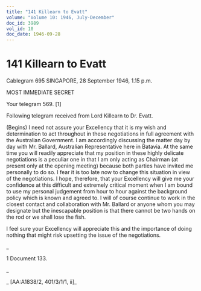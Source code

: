 ```yaml
---
title: "141 Killearn to Evatt"
volume: "Volume 10: 1946, July-December"
doc_id: 3989
vol_id: 10
doc_date: 1946-09-28
---
```


# 141 Killearn to Evatt

Cablegram 695 SINGAPORE, 28 September 1946, 1.15 p.m.

MOST IMMEDIATE SECRET

Your telegram 569. [1]

Following telegram received from Lord Killearn to Dr. Evatt.

(Begins) I need not assure your Excellency that it is my wish and determination to act throughout in these negotiations in full agreement with the Australian Government. I am accordingly discussing the matter day by day with Mr. Ballard, Australian Representative here in Batavia. At the same time you will readily appreciate that my position in these highly delicate negotiations is a peculiar one in that I am only acting as Chairman (at present only at the opening meeting) because both parties have invited me personally to do so. I fear it is too late now to change this situation in view of the negotiations. I hope, therefore, that your Excellency will give me your confidence at this difficult and extremely critical moment when I am bound to use my personal judgement from hour to hour against the background policy which is known and agreed to. I will of course continue to work in the closest contact and collaboration with Mr. Ballard or anyone whom you may designate but the inescapable position is that there cannot be two hands on the rod or we shall lose the fish.

I feel sure your Excellency will appreciate this and the importance of doing nothing that might risk upsetting the issue of the negotiations.

_

1 Document 133.

_

_ [AA:A1838/2, 401/3/1/1, ii]_
